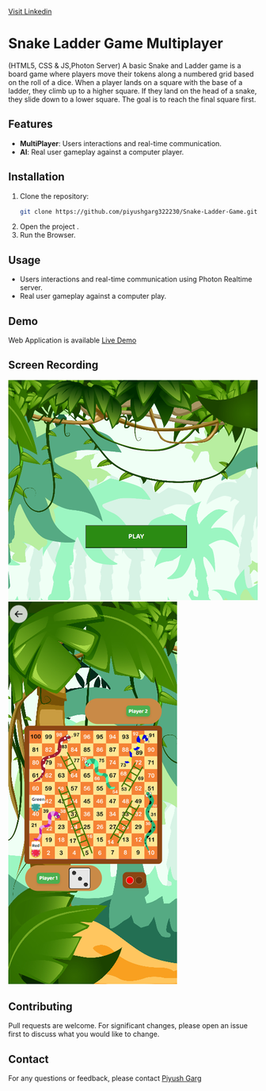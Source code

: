 [Visit Linkedin](https://www.linkedin.com/in/piyush-garg-35066919a/)

# Snake Ladder Game Multiplayer
(HTML5, CSS & JS,Photon Server)
A basic Snake and Ladder game is a board game where players move their tokens along a numbered grid based on the roll of a dice. When a player lands on a square with the base of a ladder, they climb up to a higher square. If they land on the head of a snake, they slide down to a lower square. The goal is to reach the final square first.

## Features
- **MultiPlayer**: Users interactions and real-time communication.
- **AI**: Real user gameplay against a computer player.

## Installation
1. Clone the repository:
    ```bash
    git clone https://github.com/piyushgarg322230/Snake-Ladder-Game.git
    ```
2. Open the project .
3. Run the Browser.

## Usage
- Users interactions and real-time communication using Photon Realtime server.
- Real user gameplay against a computer play.

## Demo
Web Application is available 
[Live Demo](https://piyushgarg322230.github.io/Snake-Ladder-Game/)

## Screen Recording
![Welcome Screen](./img/welcome-screen.png)
![Game Screen](./img/game-screen.png)

## Contributing
Pull requests are welcome. For significant changes, please open an issue first to discuss what you would like to change.

## Contact
For any questions or feedback, please contact [Piyush Garg](mailto:piyushgarg322230@gmail.com)
